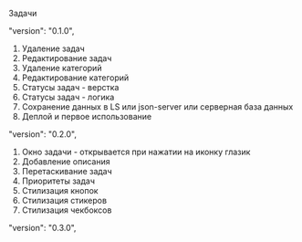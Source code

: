 Задачи

 "version": "0.1.0",
1. Удаление задач
2. Редактирование задач
3. Удаление категорий
4. Редактирование категорий
5. Статусы задач - верстка
6. Статусы задач - логика
7. Сохранение данных в LS или json-server или серверная база данных
8. Деплой и первое использование


 "version": "0.2.0",
 1. Окно задачи - открывается при нажатии на иконку глазик
 2. Добавление описания
 3. Перетаскивание задач
 4. Приоритеты задач
 5. Стилизация кнопок
 6. Стилизация стикеров
 7. Стилизация чекбоксов

 "version": "0.3.0",


